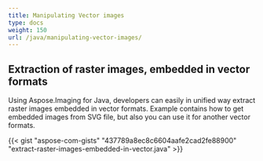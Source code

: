 ```yaml
---
title: Manipulating Vector images
type: docs
weight: 150
url: /java/manipulating-vector-images/
---
```


## **Extraction of raster images, embedded in vector formats**
Using Aspose.Imaging for Java, developers can easily in unified way extract raster images embedded in vector formats. Example contains how to
get embedded images from SVG file, but also you can use it for another vector formats.

{{< gist "aspose-com-gists" "437789a8ec8c6604aafe2cad2fe88900" "extract-raster-images-embedded-in-vector.java" >}}
